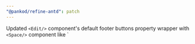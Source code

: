 ```yaml
---
"@pankod/refine-antd": patch
---
```


Updated `<Edit/>` component's default footer buttons property wrapper with `<Space/>` component like `<Footer>
